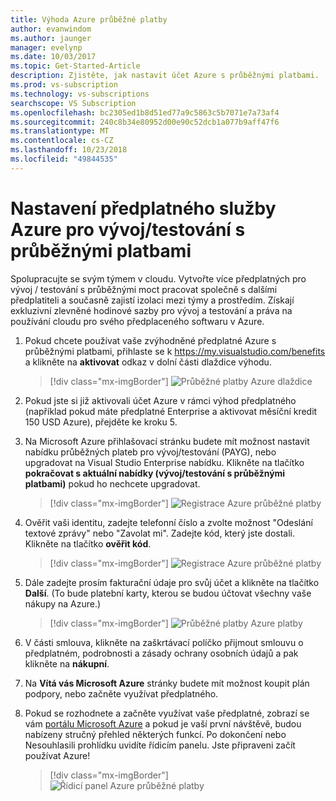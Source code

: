 ```yaml
---
title: Výhoda Azure průběžné platby
author: evanwindom
ms.author: jaunger
manager: evelynp
ms.date: 10/03/2017
ms.topic: Get-Started-Article
description: Zjistěte, jak nastavit účet Azure s průběžnými platbami.
ms.prod: vs-subscription
ms.technology: vs-subscriptions
searchscope: VS Subscription
ms.openlocfilehash: bc2305ed1b8d51ed77a9c5863c5b7071e7a73af4
ms.sourcegitcommit: 240c8b34e80952d00e90c52dcb1a077b9aff47f6
ms.translationtype: MT
ms.contentlocale: cs-CZ
ms.lasthandoff: 10/23/2018
ms.locfileid: "49844535"
---
```

# <a name="setting-up-an-azure-devtest-pay-as-you-go-subscription"></a>Nastavení předplatného služby Azure pro vývoj/testování s průběžnými platbami
Spolupracujte se svým týmem v cloudu.  Vytvořte více předplatných pro vývoj / testování s průběžnými moct pracovat společně s dalšími předplatiteli a současně zajistí izolaci mezi týmy a prostředím.  Získají exkluzivní zlevněné hodinové sazby pro vývoj a testování a práva na používání cloudu pro svého předplaceného softwaru v Azure.

1. Pokud chcete používat vaše zvýhodněné předplatné Azure s průběžnými platbami, přihlaste se k [ https://my.visualstudio.com/benefits ](https://my.visualstudio.com/benefits?wt.mc_id=o~msft~docs) a klikněte na **aktivovat** odkaz v dolní části dlaždice výhodu.   
   > [!div class="mx-imgBorder"]
   > ![Průběžné platby Azure dlaždice](_img/vs-azure-payg/vs-azure-payg-tile.png) 

2. Pokud jste si již aktivovali účet Azure v rámci výhod předplatného (například pokud máte předplatné Enterprise a aktivovat měsíční kredit 150 USD Azure), přejděte ke kroku 5.

3. Na Microsoft Azure přihlašovací stránku budete mít možnost nastavit nabídku průběžných plateb pro vývoj/testování (PAYG), nebo upgradovat na Visual Studio Enterprise nabídku.  Klikněte na tlačítko **pokračovat s aktuální nabídky (vývoj/testování s průběžnými platbami)** pokud ho nechcete upgradovat. 
   > [!div class="mx-imgBorder"]
   > ![Registrace Azure průběžné platby](_img/vs-azure-payg/vs-azure-payg-signup-cropped.png) 

4. Ověřit vaši identitu, zadejte telefonní číslo a zvolte možnost "Odeslání textové zprávy" nebo "Zavolat mi".  Zadejte kód, který jste dostali.  Klikněte na tlačítko **ověřit kód**. 
   > [!div class="mx-imgBorder"]
   > ![Registrace Azure průběžné platby](_img/vs-azure-payg/vs-azure-payg-identity-cropped.png) 


5. Dále zadejte prosím fakturační údaje pro svůj účet a klikněte na tlačítko **Další**.  (To bude platební karty, kterou se budou účtovat všechny vaše nákupy na Azure.)  
   > [!div class="mx-imgBorder"]
   > ![Průběžné platby Azure platby](_img/vs-azure-payg/vs-azure-payg-payment-cropped.png) 
        

6. V části smlouva, klikněte na zaškrtávací políčko přijmout smlouvu o předplatném, podrobnosti a zásady ochrany osobních údajů a pak klikněte na **nákupní**. 

7. Na **Vítá vás Microsoft Azure** stránky budete mít možnost koupit plán podpory, nebo začněte využívat předplatného.   

8. Pokud se rozhodnete a začněte využívat vaše předplatné, zobrazí se vám [portálu Microsoft Azure](https://portal.azure.com) a pokud je vaší první návštěvě, budou nabízeny stručný přehled některých funkcí.  Po dokončení nebo Nesouhlasili prohlídku uvidíte řídicím panelu.  Jste připraveni začít používat Azure!
   > [!div class="mx-imgBorder"]  
   > ![Řídicí panel Azure průběžné platby](_img/vs-azure-payg/vs-azure-payg-dashboard-cropped.png) 
